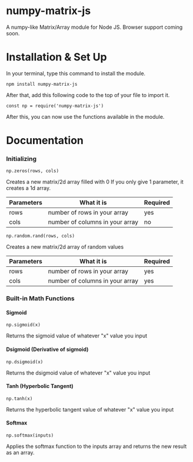 # numpy-matrix-js

A numpy-like Matrix/Array module for Node JS. Browser support coming soon.



# Installation & Set Up

In your terminal, type this command to install the module.

```
npm install numpy-matrix-js
```

After that, add this following code to the top of your file to import it.

```
const np = require('numpy-matrix-js')
```

After this, you can now use the functions available in the module.



# Documentation

### Initializing


```np.zeros(rows, cols)```

Creates a new matrix/2d array filled with 0
If you only give 1 parameter, it creates a 1d array.

Parameters   |   What it is   | Required
-------------|----------------|----------
rows         |  number of rows in your array | yes
cols         |  number of columns in your array | no


```np.random.rand(rows, cols)```

Creates a new matrix/2d array of random values

Parameters   |   What it is   | Required
-------------|----------------|----------
rows         |  number of rows in your array | yes
cols         |  number of columns in your array | yes


### Built-in Math Functions

#### Sigmoid

```np.sigmoid(x)```

Returns the sigmoid value of whatever "x" value you input

#### Dsigmoid (Derivative of sigmoid)

```np.dsigmoid(x)```

Returns the dsigmoid value of whatever "x" value you input

#### Tanh (Hyperbolic Tangent)

```np.tanh(x)```

Returns the hyperbolic tangent value of whatever "x" value you input

#### Softmax

```np.softmax(inputs)```

Applies the softmax function to the inputs array and returns the new result as an array.
